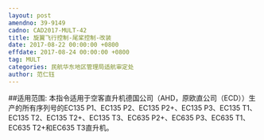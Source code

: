 ```yaml
---
layout: post
amendno: 39-9149
cadno: CAD2017-MULT-42
title: 旋翼飞行控制-尾桨控制-改装
date: 2017-08-22 00:00:00 +0800
effdate: 2017-08-24 00:00:00 +0800
tag: MULT
categories: 民航华东地区管理局适航审定处
author: 范仁钰
---
```


##适用范围:
本指令适用于空客直升机德国公司（AHD，原欧直公司（ECD））生产的所有序列号的EC135 P1、EC135 P2、EC135 P2+、EC135 P3、EC135 T1、EC135 T2、EC135 T2+、EC135 T3、EC635 P2+、EC635 P3、EC635 T1、EC635 T2+和EC635 T3直升机。

